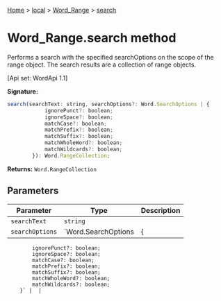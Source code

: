 [Home](./index) &gt; [local](local.md) &gt; [Word\_Range](local.word_range.md) &gt; [search](local.word_range.search.md)

# Word\_Range.search method

Performs a search with the specified searchOptions on the scope of the range object. The search results are a collection of range objects. 

 \[Api set: WordApi 1.1\]

**Signature:**
```javascript
search(searchText: string, searchOptions?: Word.SearchOptions | {
            ignorePunct?: boolean;
            ignoreSpace?: boolean;
            matchCase?: boolean;
            matchPrefix?: boolean;
            matchSuffix?: boolean;
            matchWholeWord?: boolean;
            matchWildcards?: boolean;
        }): Word.RangeCollection;
```
**Returns:** `Word.RangeCollection`

## Parameters

|  Parameter | Type | Description |
|  --- | --- | --- |
|  `searchText` | `string` |  |
|  `searchOptions` | `Word.SearchOptions | {
            ignorePunct?: boolean;
            ignoreSpace?: boolean;
            matchCase?: boolean;
            matchPrefix?: boolean;
            matchSuffix?: boolean;
            matchWholeWord?: boolean;
            matchWildcards?: boolean;
        }` |  |

